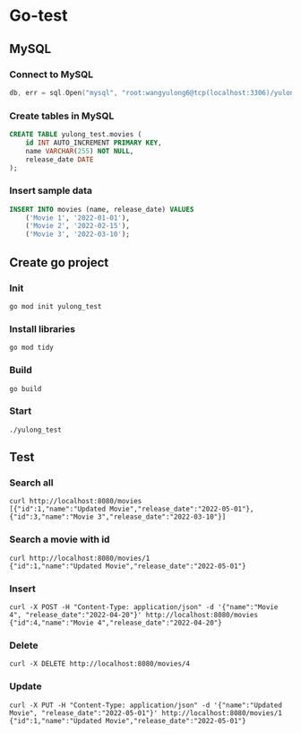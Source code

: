# Go-test

## MySQL
### Connect to MySQL
```go
db, err = sql.Open("mysql", "root:wangyulong6@tcp(localhost:3306)/yulong_test")
```

### Create tables in MySQL
```sql
CREATE TABLE yulong_test.movies (
    id INT AUTO_INCREMENT PRIMARY KEY,
    name VARCHAR(255) NOT NULL,
    release_date DATE
);
```

### Insert sample data
```sql
INSERT INTO movies (name, release_date) VALUES
    ('Movie 1', '2022-01-01'),
    ('Movie 2', '2022-02-15'),
    ('Movie 3', '2022-03-10');
```


## Create go project
### Init
```shell
go mod init yulong_test
```
### Install libraries
```shell
go mod tidy
```

### Build
```shell
go build
```

### Start 
```shell
./yulong_test
```

## Test
### Search all
```shell
curl http://localhost:8080/movies
[{"id":1,"name":"Updated Movie","release_date":"2022-05-01"},{"id":3,"name":"Movie 3","release_date":"2022-03-10"}]
```

### Search a movie with id
```shell
curl http://localhost:8080/movies/1
{"id":1,"name":"Updated Movie","release_date":"2022-05-01"}
```

### Insert
```shell
curl -X POST -H "Content-Type: application/json" -d '{"name":"Movie 4", "release_date":"2022-04-20"}' http://localhost:8080/movies
{"id":4,"name":"Movie 4","release_date":"2022-04-20"}
```

### Delete
```shell
curl -X DELETE http://localhost:8080/movies/4
```

### Update
```shell
curl -X PUT -H "Content-Type: application/json" -d '{"name":"Updated Movie", "release_date":"2022-05-01"}' http://localhost:8080/movies/1
{"id":1,"name":"Updated Movie","release_date":"2022-05-01"}
```

